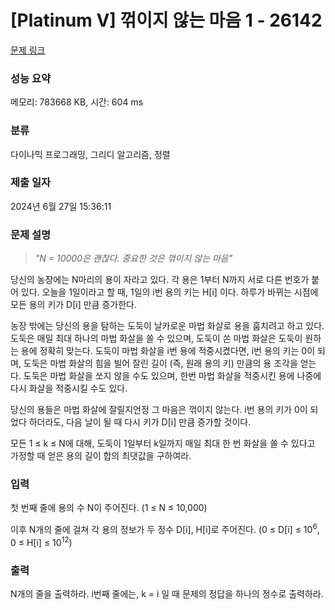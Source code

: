 # [Platinum V] 꺾이지 않는 마음 1 - 26142 

[문제 링크](https://www.acmicpc.net/problem/26142) 

### 성능 요약

메모리: 783668 KB, 시간: 604 ms

### 분류

다이나믹 프로그래밍, 그리디 알고리즘, 정렬

### 제출 일자

2024년 6월 27일 15:36:11

### 문제 설명

<blockquote>
<p><em>"N = 10000은 괜찮다. 중요한 것은 꺾이지 않는 마음"</em></p>
</blockquote>

<p>당신의 농장에는 N마리의 용이 자라고 있다. 각 용은 1부터 N까지 서로 다른 번호가 붙어 있다. 오늘을 1일이라고 할 때, 1일의 i번 용의 키는 H[i] 이다. 하루가 바뀌는 시점에 모든 용의 키가 D[i] 만큼 증가한다.</p>

<p>농장 밖에는 당신의 용을 탐하는 도둑이 날카로운 마법 화살로 용을 훔치려고 하고 있다. 도둑은 매일 최대 하나의 마법 화살을 쏠 수 있으며, 도둑이 쏜 마법 화살은 도둑이 원하는 용에 정확히 맞는다. 도둑이 마법 화살을 i번 용에 적중시켰다면, i번 용의 키는 0이 되며, 도둑은 마법 화살의 힘을 빌어 잘린 길이 (즉, 원래 용의 키) 만큼의 용 조각을 얻는다. 도둑은 마법 화살을 쏘지 않을 수도 있으며, 한번 마법 화살을 적중시킨 용에 나중에 다시 화살을 적중시킬 수도 있다.</p>

<p>당신의 용들은 마법 화살에 잘릴지언정 그 마음은 꺾이지 않는다. i번 용의 키가 0이 되었다 하더라도, 다음 날이 될 때 다시 키가 D[i] 만큼 증가할 것이다.</p>

<p>모든 1 ≤ k ≤ N에 대해, 도둑이 1일부터 k일까지 매일 최대 한 번 화살을 쏠 수 있다고 가정할 때 얻은 용의 길이 합의 최댓값을 구하여라.</p>

### 입력 

 <p>첫 번째 줄에 용의 수 N이 주어진다. (1 ≤ N ≤ 10,000)</p>

<p>이후 N개의 줄에 걸쳐 각 용의 정보가 두 정수 D[i], H[i]로 주어진다. (0 ≤ D[i] ≤ 10<sup>6</sup>, 0 ≤ H[i] ≤ 10<sup>12</sup>)</p>

### 출력 

 <p>N개의 줄을 출력하라. i번째 줄에는, k = i 일 때 문제의 정답을 하나의 정수로 출력하라.</p>

